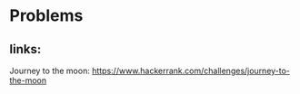 # Problems

## links:
Journey to the moon: https://www.hackerrank.com/challenges/journey-to-the-moon
